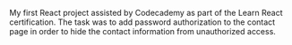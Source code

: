 My first React project assisted by Codecademy as part of the Learn React certification. The task was to add password authorization to the contact page in order to hide the contact information from unauthorized access.
